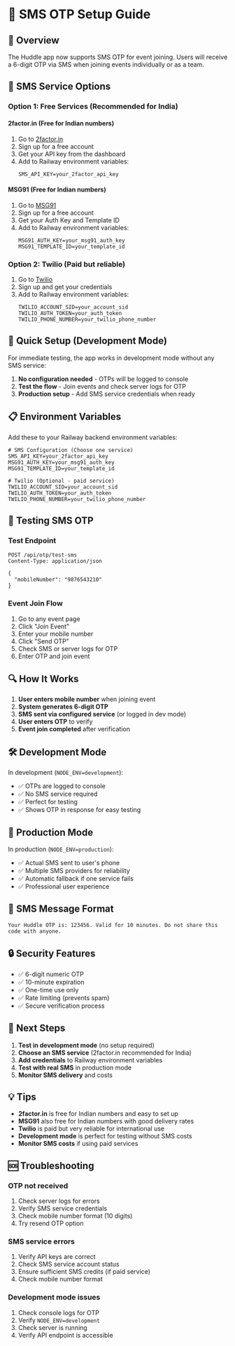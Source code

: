 # 📱 SMS OTP Setup Guide

## 🎯 Overview
The Huddle app now supports SMS OTP for event joining. Users will receive a 6-digit OTP via SMS when joining events individually or as a team.

## 🔧 SMS Service Options

### Option 1: Free Services (Recommended for India)

#### 2factor.in (Free for Indian numbers)
1. Go to [2factor.in](https://2factor.in/)
2. Sign up for a free account
3. Get your API key from the dashboard
4. Add to Railway environment variables:
   ```
   SMS_API_KEY=your_2factor_api_key
   ```

#### MSG91 (Free for Indian numbers)
1. Go to [MSG91](https://msg91.com/)
2. Sign up for a free account
3. Get your Auth Key and Template ID
4. Add to Railway environment variables:
   ```
   MSG91_AUTH_KEY=your_msg91_auth_key
   MSG91_TEMPLATE_ID=your_template_id
   ```

### Option 2: Twilio (Paid but reliable)
1. Go to [Twilio](https://twilio.com/)
2. Sign up and get your credentials
3. Add to Railway environment variables:
   ```
   TWILIO_ACCOUNT_SID=your_account_sid
   TWILIO_AUTH_TOKEN=your_auth_token
   TWILIO_PHONE_NUMBER=your_twilio_phone_number
   ```

## 🚀 Quick Setup (Development Mode)

For immediate testing, the app works in development mode without any SMS service:

1. **No configuration needed** - OTPs will be logged to console
2. **Test the flow** - Join events and check server logs for OTP
3. **Production setup** - Add SMS service credentials when ready

## 📋 Environment Variables

Add these to your Railway backend environment variables:

```env
# SMS Configuration (Choose one service)
SMS_API_KEY=your_2factor_api_key
MSG91_AUTH_KEY=your_msg91_auth_key
MSG91_TEMPLATE_ID=your_template_id

# Twilio (Optional - paid service)
TWILIO_ACCOUNT_SID=your_account_sid
TWILIO_AUTH_TOKEN=your_auth_token
TWILIO_PHONE_NUMBER=your_twilio_phone_number
```

## 🧪 Testing SMS OTP

### Test Endpoint
```
POST /api/otp/test-sms
Content-Type: application/json

{
  "mobileNumber": "9876543210"
}
```

### Event Join Flow
1. Go to any event page
2. Click "Join Event"
3. Enter your mobile number
4. Click "Send OTP"
5. Check SMS or server logs for OTP
6. Enter OTP and join event

## 🔍 How It Works

1. **User enters mobile number** when joining event
2. **System generates 6-digit OTP**
3. **SMS sent via configured service** (or logged in dev mode)
4. **User enters OTP** to verify
5. **Event join completed** after verification

## 🛠️ Development Mode

In development (`NODE_ENV=development`):
- ✅ OTPs are logged to console
- ✅ No SMS service required
- ✅ Perfect for testing
- ✅ Shows OTP in response for easy testing

## 🚀 Production Mode

In production (`NODE_ENV=production`):
- ✅ Actual SMS sent to user's phone
- ✅ Multiple SMS providers for reliability
- ✅ Automatic fallback if one service fails
- ✅ Professional user experience

## 📱 SMS Message Format

```
Your Huddle OTP is: 123456. Valid for 10 minutes. Do not share this code with anyone.
```

## 🔒 Security Features

- ✅ 6-digit numeric OTP
- ✅ 10-minute expiration
- ✅ One-time use only
- ✅ Rate limiting (prevents spam)
- ✅ Secure verification process

## 🎯 Next Steps

1. **Test in development mode** (no setup required)
2. **Choose an SMS service** (2factor.in recommended for India)
3. **Add credentials** to Railway environment variables
4. **Test with real SMS** in production mode
5. **Monitor SMS delivery** and costs

## 💡 Tips

- **2factor.in** is free for Indian numbers and easy to set up
- **MSG91** also free for Indian numbers with good delivery rates
- **Twilio** is paid but very reliable for international use
- **Development mode** is perfect for testing without SMS costs
- **Monitor SMS costs** if using paid services

## 🆘 Troubleshooting

### OTP not received
1. Check server logs for errors
2. Verify SMS service credentials
3. Check mobile number format (10 digits)
4. Try resend OTP option

### SMS service errors
1. Verify API keys are correct
2. Check SMS service account status
3. Ensure sufficient SMS credits (if paid service)
4. Check mobile number format

### Development mode issues
1. Check console logs for OTP
2. Verify `NODE_ENV=development`
3. Check server is running
4. Verify API endpoint is accessible
